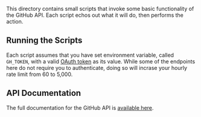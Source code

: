 This directory contains small scripts that invoke some basic functionality of the GitHub API. Each script echos out what it will do, then performs the action.

## Running the Scripts
Each script assumes that you have set environment variable, called `GH_TOKEN`, with a valid [OAuth token](https://developer.github.com/v3/oauth/) as its value. While some of the endpoints here do not require you to authenticate, doing so will incrase your hourly rate limit from 60 to 5,000.

## API Documentation
The full documentation for the GitHub API is [available here](http://developer.github.com).

